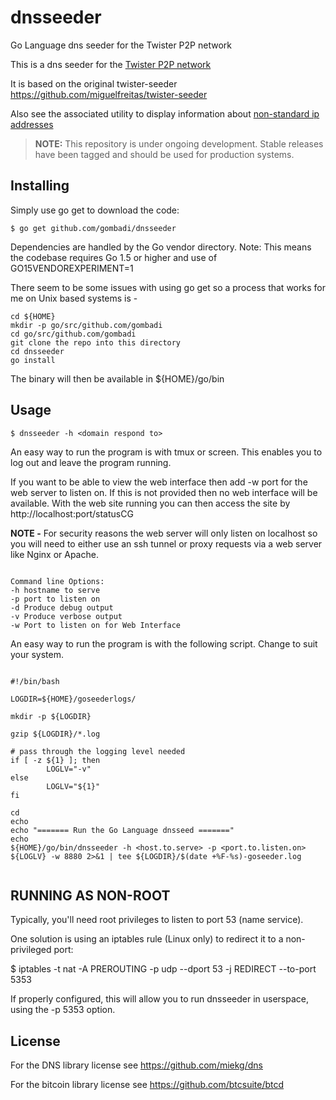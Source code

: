 # dnsseeder
Go Language dns seeder for the Twister P2P network

This is a dns seeder for the [Twister P2P network](http://twister.net.co/)

It is based on the original twister-seeder https://github.com/miguelfreitas/twister-seeder

Also see the associated utility to display information about [non-standard ip addresses](https://github.com/gombadi/nonstd/)


> **NOTE:** This repository is under ongoing development. Stable releases have been tagged and should be used for production systems.


## Installing

Simply use go get to download the code:

    $ go get github.com/gombadi/dnsseeder

Dependencies are handled by the Go vendor directory.
Note: This means the codebase requires Go 1.5 or higher and use of GO15VENDOREXPERIMENT=1

There seem to be some issues with using go get so a process that works for me on Unix based systems is -

```
cd ${HOME}
mkdir -p go/src/github.com/gombadi
cd go/src/github.com/gombadi
git clone the repo into this directory
cd dnsseeder
go install

```
The binary will then be available in ${HOME}/go/bin


## Usage

    $ dnsseeder -h <domain respond to>

An easy way to run the program is with tmux or screen. This enables you to log out and leave the program running.

If you want to be able to view the web interface then add -w port for the web server to listen on. If this is not provided then no web interface will be available. With the web site running you can then access the site by http://localhost:port/statusCG

**NOTE -** For security reasons the web server will only listen on localhost so you will need to either use an ssh tunnel or proxy requests via a web server like Nginx or Apache.

```

Command line Options:
-h hostname to serve 
-p port to listen on
-d Produce debug output
-v Produce verbose output
-w Port to listen on for Web Interface

```

An easy way to run the program is with the following script. Change to suit your system.

```

#!/bin/bash

LOGDIR=${HOME}/goseederlogs/

mkdir -p ${LOGDIR}

gzip ${LOGDIR}/*.log

# pass through the logging level needed
if [ -z ${1} ]; then
        LOGLV="-v"
else
        LOGLV="${1}"
fi

cd
echo
echo "======= Run the Go Language dnsseed ======="
echo
${HOME}/go/bin/dnsseeder -h <host.to.serve> -p <port.to.listen.on> ${LOGLV} -w 8880 2>&1 | tee ${LOGDIR}/$(date +%F-%s)-goseeder.log


```


## RUNNING AS NON-ROOT

Typically, you'll need root privileges to listen to port 53 (name service).

One solution is using an iptables rule (Linux only) to redirect it to
a non-privileged port:

$ iptables -t nat -A PREROUTING -p udp --dport 53 -j REDIRECT --to-port 5353

If properly configured, this will allow you to run dnsseeder in userspace, using
the -p 5353 option.


## License

For the DNS library license see https://github.com/miekg/dns

For the bitcoin library license see https://github.com/btcsuite/btcd


